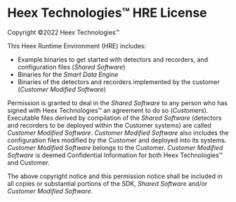 # Heex Technologies&trade; HRE License

Copyright &copy;2022 Heex Technologies&trade;

This Heex Runtime Environment (HRE) includes:
- Example binaries to get started with detectors and recorders, and configuration files (*Shared Software*)
- Binaries for the *Smart Data Engine*
- Binaries of the detectors and recorders implemented by the customer (*Customer Modified Software*)

Permission is granted to deal in the *Shared Software* to any person who has signed with Heex Technologies&trade; an agreement to do so (*Customers*). Executable files derived by compilation of the *Shared Software* (detectors and recorders to be deployed within the Customer systems) are called *Customer Modified Software*. *Customer Modified Software* also includes the configuration files modified by the Customer and deployed into its systems. *Customer Modified Software* belongs to the Customer. *Customer Modified Software* is deemed Confidential Information for both Heex Technologies&trade; and Customer.

The above copyright notice and this permission notice shall be included in all copies or substantial portions of the SDK, *Shared Software* and/or *Customer Modified Software*.
